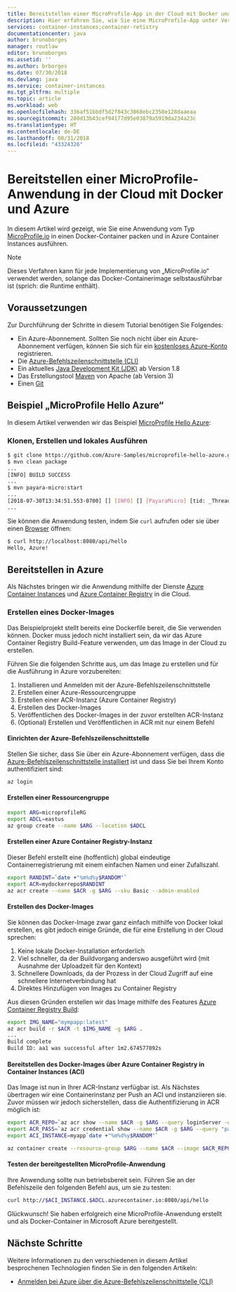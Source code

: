 ```yaml
---
title: Bereitstellen einer MicroProfile-App in der Cloud mit Docker und Azure
description: Hier erfahren Sie, wie Sie eine MicroProfile-App unter Verwendung von Docker und Azure Container Instances in der Cloud bereitstellen.
services: container-instances;container-retistry
documentationcenter: java
author: brunoborges
manager: routlaw
editor: brunoborges
ms.assetid: ''
ms.author: brborges
ms.date: 07/30/2018
ms.devlang: java
ms.service: container-instances
ms.tgt_pltfrm: multiple
ms.topic: article
ms.workload: web
ms.openlocfilehash: 336af51bbdf5d2f843c3868ebc2358e128daaeaa
ms.sourcegitcommit: 280d13b43cef94177d95e03879a5919da234a23c
ms.translationtype: HT
ms.contentlocale: de-DE
ms.lasthandoff: 08/31/2018
ms.locfileid: "43324326"
---
```

# <a name="deploy-a-microprofile-application-to-the-cloud-with-docker-and-azure"></a>Bereitstellen einer MicroProfile-Anwendung in der Cloud mit Docker und Azure

In diesem Artikel wird gezeigt, wie Sie eine Anwendung vom Typ [MicroProfile.io] in einen Docker-Container packen und in Azure Container Instances ausführen.

> [!NOTE]
>
> Dieses Verfahren kann für jede Implementierung von „MicroProfile.io“ verwendet werden, solange das Docker-Containerimage selbstausführbar ist (sprich: die Runtime enthält).

## <a name="prerequisites"></a>Voraussetzungen

Zur Durchführung der Schritte in diesem Tutorial benötigen Sie Folgendes:

* Ein Azure-Abonnement. Sollten Sie noch nicht über ein Azure-Abonnement verfügen, können Sie sich für ein [kostenloses Azure-Konto] registrieren.
* Die [Azure-Befehlszeilenschnittstelle (CLI)]
* Ein aktuelles [Java Development Kit (JDK)] ab Version 1.8
* Das Erstellungstool [Maven] von Apache (ab Version 3)
* Einen [Git]

## <a name="microprofile-hello-azure-sample"></a>Beispiel „MicroProfile Hello Azure“

In diesem Artikel verwenden wir das Beispiel [MicroProfile Hello Azure](https://github.com/azure-samples/microprofile-hello-azure):

### <a name="clone-build-and-run-locally"></a>Klonen, Erstellen und lokales Ausführen

```bash
$ git clone https://github.com/Azure-Samples/microprofile-hello-azure.git
$ mvn clean package
...
[INFO] BUILD SUCCESS
...
$ mvn payara-micro:start
...
[2018-07-30T13:34:51.553-0700] [] [INFO] [] [PayaraMicro] [tid: _ThreadID=1 _ThreadName=main] [timeMillis: 1532982891553] [levelValue: 800] Payara Micro  5.182 #badassmicrofish (build 303) ready in 10,304 (ms)
...
```

Sie können die Anwendung testen, indem Sie `curl` aufrufen oder sie über einen [Browser](http://localhost:8080/api/hello) öffnen:

```bash
$ curl http://localhost:8080/api/hello
Hello, Azure!
```

## <a name="deploy-to-azure"></a>Bereitstellen in Azure

Als Nächstes bringen wir die Anwendung mithilfe der Dienste [Azure Container Instances] und [Azure Container Registry] in die Cloud.

### <a name="build-a-docker-image"></a>Erstellen eines Docker-Images

Das Beispielprojekt stellt bereits eine Dockerfile bereit, die Sie verwenden können. Docker muss jedoch nicht installiert sein, da wir das Azure Container Registry Build-Feature verwenden, um das Image in der Cloud zu erstellen.

Führen Sie die folgenden Schritte aus, um das Image zu erstellen und für die Ausführung in Azure vorzubereiten:

1. Installieren und Anmelden mit der Azure-Befehlszeilenschnittstelle
1. Erstellen einer Azure-Ressourcengruppe
1. Erstellen einer ACR-Instanz (Azure Container Registry)
1. Erstellen des Docker-Images
1. Veröffentlichen des Docker-Images in der zuvor erstellten ACR-Instanz
1. (Optional) Erstellen und Veröffentlichen in ACR mit nur einem Befehl


#### <a name="set-up-azure-cli"></a>Einrichten der Azure-Befehlszeilenschnittstelle

Stellen Sie sicher, dass Sie über ein Azure-Abonnement verfügen, dass die [Azure-Befehlszeilenschnittstelle installiert](https://docs.microsoft.com/cli/azure/install-azure-cli?view=azure-cli-latest) ist und dass Sie bei Ihrem Konto authentifiziert sind:

```bash
az login
```

#### <a name="create-a-resource-group"></a>Erstellen einer Ressourcengruppe

```bash
export ARG=microprofileRG
export ADCL=eastus
az group create --name $ARG --location $ADCL
```

#### <a name="create-an-azure-container-registry-instance"></a>Erstellen einer Azure Container Registry-Instanz

Dieser Befehl erstellt eine (hoffentlich) global eindeutige Containerregistrierung mit einem einfachen Namen und einer Zufallszahl.

```bash
export RANDINT=`date +"%m%d%y$RANDOM"`
export ACR=mydockerrepo$RANDINT
az acr create --name $ACR -g $ARG --sku Basic --admin-enabled
```

#### <a name="build-the-docker-image"></a>Erstellen des Docker-Images

Sie können das Docker-Image zwar ganz einfach mithilfe von Docker lokal erstellen, es gibt jedoch einige Gründe, die für eine Erstellung in der Cloud sprechen:

1. Keine lokale Docker-Installation erforderlich
1. Viel schneller, da der Buildvorgang anderswo ausgeführt wird (mit Ausnahme der Uploadzeit für den Kontext)
1. Schnellere Downloads, da der Prozess in der Cloud Zugriff auf eine schnellere Internetverbindung hat
1. Direktes Hinzufügen von Images zu Container Registry

Aus diesen Gründen erstellen wir das Image mithilfe des Features [Azure Container Registry Build]:

```bash
export IMG_NAME="mympapp:latest"
az acr build -r $ACR -t $IMG_NAME -g $ARG .
...
Build complete
Build ID: aa1 was successful after 1m2.674577892s
```

#### <a name="deploy-docker-image-from-azure-container-registry-acr-into-container-instances-aci"></a>Bereitstellen des Docker-Images über Azure Container Registry in Container Instances (ACI)

Das Image ist nun in Ihrer ACR-Instanz verfügbar ist. Als Nächstes übertragen wir eine Containerinstanz per Push an ACI und instanziieren sie. Zuvor müssen wir jedoch sicherstellen, dass die Authentifizierung in ACR möglich ist:

```bash
export ACR_REPO=`az acr show --name $ACR -g $ARG --query loginServer -o tsv`
export ACR_PASS=`az acr credential show --name $ACR -g $ARG --query "passwords[0].value" -o tsv`
export ACI_INSTANCE=myapp`date +"%m%d%y$RANDOM"`

az container create --resource-group $ARG --name $ACR --image $ACR_REPO/$IMG_NAME --cpu 1 --memory 1 --registry-login-server $ACR_REPO --registry-username $ACR --registry-password $ACR_PASS --dns-name-label $ACI_INSTANCE --ports 8080
```

#### <a name="test-your-deployed-microprofile-application"></a>Testen der bereitgestellten MicroProfile-Anwendung

Ihre Anwendung sollte nun betriebsbereit sein. Führen Sie an der Befehlszeile den folgenden Befehl aus, um sie zu testen:

```bash
curl http://$ACI_INSTANCE.$ADCL.azurecontainer.io:8080/api/hello
````

Glückwunsch! Sie haben erfolgreich eine MicroProfile-Anwendung erstellt und als Docker-Container in Microsoft Azure bereitgestellt.

## <a name="next-steps"></a>Nächste Schritte

Weitere Informationen zu den verschiedenen in diesem Artikel besprochenen Technologien finden Sie in den folgenden Artikeln:

* [Anmelden bei Azure über die Azure-Befehlszeilenschnittstelle (CLI)](/azure/xplat-cli-connect)

<!-- URL List -->

[Azure Container Registry Build]: https://docs.microsoft.com/azure/container-registry/container-registry-build-overview
[MicroProfile.io]: https://microprofile.io
[Azure-Befehlszeilenschnittstelle (CLI)]: /cli/azure/overview
[Azure for Java Developers]: https://docs.microsoft.com/java/azure/
[Azure portal]: https://portal.azure.com/
[kostenloses Azure-Konto]: https://azure.microsoft.com/pricing/free-trial/
[Git]: https://github.com/
[Maven]: http://maven.apache.org/
[Java Development Kit (JDK)]: http://www.oracle.com/technetwork/java/javase/downloads/index.html
[Azure Container Instances]: https://docs.microsoft.com/azure/container-instances/
[Azure Container Registry]:  https://docs.microsoft.com/azure/container-registry